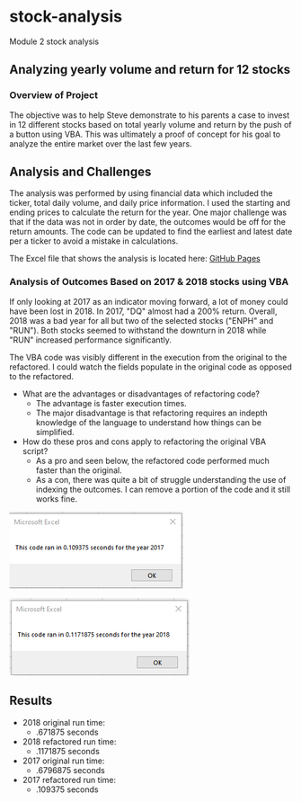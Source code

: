 # stock-analysis
Module 2 stock analysis

## Analyzing yearly volume and return for 12 stocks

### Overview of Project
The objective was to help Steve demonstrate to his parents a case to invest in 12 different stocks based on total yearly volume and return by the push of a button using VBA. This was ultimately a proof of concept for his goal to analyze the entire market over the last few years. 

## Analysis and Challenges
The analysis was performed by using financial data which included the ticker, total daily volume, and daily price information. I used the starting and ending prices to calculate the return for the year. One major challenge was that if the data was not in order by date, the outcomes would be off for the return amounts. The code can be updated to find the earliest and latest date per a ticker to avoid a mistake in calculations. 

The Excel file that shows the analysis is located here: [GitHub Pages]( https://github.com/trallen09/stock-analysis/blob/main/VBA_Challenge.xlsm)

### Analysis of Outcomes Based on 2017 & 2018 stocks using VBA
If only looking at 2017 as an indicator moving forward, a lot of money could have been lost in 2018. In 2017, "DQ" almost had a 200% return. Overall, 2018 was a bad year for all but two of the selected stocks ("ENPH" and "RUN"). Both stocks seemed to withstand the downturn in 2018 while "RUN" increased performance significantly.

The VBA code was visibly different in the execution from the original to the refactored. I could watch the fields populate in the original code as opposed to the refactored.

- What are the advantages or disadvantages of refactoring code?
  - The advantage is faster execution times. 
  - The major disadvantage is that refactoring requires an indepth knowledge of the language to understand how things can be simplified.
- How do these pros and cons apply to refactoring the original VBA script?
  - As a pro and seen below, the refactored code performed much faster than the original.
  - As a con, there was quite a bit of struggle understanding the use of indexing the outcomes. I can remove a portion of the code and it still works fine.


![alt text](https://github.com/trallen09/stock-analysis/blob/main/Resources/VBA_Challenge_2017.png)

![alt text](https://github.com/trallen09/stock-analysis/blob/main/Resources/VBA_Challenge_2018.png)

## Results

- 2018 original run time:
  - .671875 seconds
- 2018 refactored run time:
  - .1171875 seconds
- 2017 original run time:
  - .6796875 seconds
- 2017 refactored run time:
  - .109375 seconds

